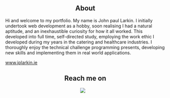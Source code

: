<h2 align="center"> About </h2>
<p >
Hi and welcome to my portfolio. My name is John paul Larkin. I initially undertook web development as a hobby, soon realising I had a natural aptitude, and an inexhaustible curiosity for how it all worked. This developed into full time, self-directed study, employing the work ethic I developed during my years in the catering and healthcare industries. I thoroughly enjoy the technical challenge programming presents, developing new skills and implementing them in real world applications. 

  <a href="https://www.jplarkin.ie">www.jplarkin.ie</a>
</p>

<h2  align="center">Reach me on</h2>
<p align="center">
  <a href="mailto:johnplarkin@gmail.com?subject=Hello%20Ileri,%20From%20Github"><img src="https://img.shields.io/badge/gmail-%23D14836.svg?&style=for-the-badge&logo=gmail&logoColor=white" /></a>&nbsp;&nbsp;&nbsp;&nbsp;
</p>
